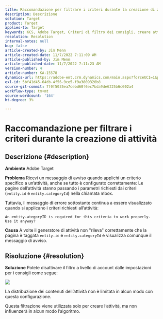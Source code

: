 ```yaml
---
title: Raccomandazione per filtrare i criteri durante la creazione di attività
description: Descrizione
solution: Target
product: Target
applies-to: Target
keywords: KCS, Adobe Target, Criteri di filtro dei consigli, creare attività, URL attività, entità, categoryID, entity.id, entity.categoryId
resolution: Resolution
internal-notes: null
bug: false
article-created-by: Jim Menn
article-created-date: 11/7/2022 7:11:09 AM
article-published-by: Jim Menn
article-published-date: 11/7/2022 7:11:23 AM
version-number: 4
article-number: KA-15578
dynamics-url: https://adobe-ent.crm.dynamics.com/main.aspx?forceUCI=1&pagetype=entityrecord&etn=knowledgearticle&id=f069e259-6b5e-ed11-9561-6045bd0065f9
exl-id: 5bf41d45-64db-4f56-9ce5-f9a3809320b8
source-git-commit: 7f0f5035ea7cebd60f6ec7bda9de6225b6c602a4
workflow-type: tm+mt
source-wordcount: '164'
ht-degree: 3%

---
```


# Raccomandazione per filtrare i criteri durante la creazione di attività

## Descrizione {#description}


<b>Ambiente</b>
Adobe Target

<b>Problema</b>
Ricevi un messaggio di avviso quando applichi un criterio specifico a un’attività, anche se tutto è configurato correttamente: Le pagine dell’attività stanno passando i parametri richiesti dai criteri (`entity.id` e `entity.categoryId`) nella chiamata mbox.

Tuttavia, il messaggio di errore sottostante continua a essere visualizzato quando si applicano i criteri richiesti all’attività:


```
An entity.ategoryID is required for this criteria to work properly. Use it anyway?
```


<b>Causa</b>
A volte il generatore di attività non &quot;rileva&quot; correttamente che la pagina è taggata `entity.id` e `entity.categoryId` e visualizza comunque il messaggio di avviso.




## Risoluzione {#resolution}


<b>Soluzione</b>
Potete disattivare il filtro a livello di account dalle impostazioni per i consigli come segue:

![](http://omniture.custhelp.com/ci/inlineImage/get/3041012/5090ecb0bec7673ef3ad943bd35f9095)

La distribuzione dei contenuti dell’attività non è limitata in alcun modo con questa configurazione.

Questa filtrazione viene utilizzata solo per creare l’attività, ma non influenzerà in alcun modo l’algoritmo.
